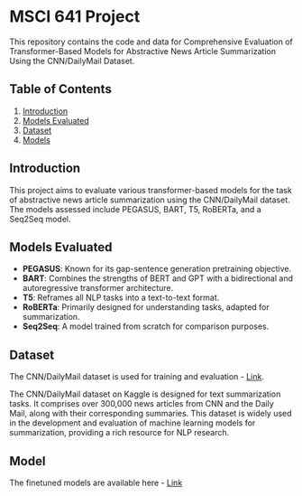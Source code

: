 # MSCI 641 Project 

This repository contains the code and data for Comprehensive Evaluation of Transformer-Based Models for Abstractive News Article Summarization Using the CNN/DailyMail Dataset.

## Table of Contents
1. [Introduction](#introduction)
2. [Models Evaluated](#models-evaluated)
3. [Dataset](#dataset)
4. [Models](#model)

## Introduction
This project aims to evaluate various transformer-based models for the task of abstractive news article summarization using the CNN/DailyMail dataset. The models assessed include PEGASUS, BART, T5, RoBERTa, and a Seq2Seq model.

## Models Evaluated
- **PEGASUS**: Known for its gap-sentence generation pretraining objective.
- **BART**: Combines the strengths of BERT and GPT with a bidirectional and autoregressive transformer architecture.
- **T5**: Reframes all NLP tasks into a text-to-text format.
- **RoBERTa**: Primarily designed for understanding tasks, adapted for summarization.
- **Seq2Seq**: A model trained from scratch for comparison purposes.

## Dataset
The CNN/DailyMail dataset is used for training and evaluation - [Link](https://www.kaggle.com/datasets/gowrishankarp/newspaper-text-summarization-cnn-dailymail/data). 

The CNN/DailyMail dataset on Kaggle is designed for text summarization tasks. It comprises over 300,000 news articles from CNN and the Daily Mail, along with their corresponding summaries. This dataset is widely used in the development and evaluation of machine learning models for summarization, providing a rich resource for NLP research.

## Model

The finetuned models are available here - [Link](https://drive.google.com/drive/folders/1sNhdDEQOtqzkA7IX-_fjkpdMKbKu3jcV?usp=sharing)

